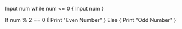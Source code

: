 Input num
while num <= 0 {
  Input num
}

If num % 2 == 0 {
  Print "Even Number"
} 
Else {
  Print "Odd Number"
} 
